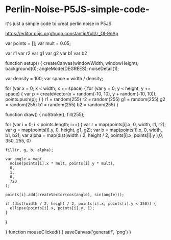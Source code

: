 # Perlin-Noise-P5JS-simple-code-

it's just a simple code to creat perlin noise in P5JS 

https://editor.p5js.org/hugo.constantin/full/z_Ol-9nAp

var points = [];
var mult = 0.05;

var r1
var r2
var g1
var g2
var b1
var b2

function setup() {
  createCanvas(windowWidth, windowHeight);
  background(0);
  angleMode(DEGREES);
  noiseDetail(1);

  var density = 100;
  var space = width / density;

  for (var x = 0; x < width; x += space) {
    for (var y = 0; y < height; y += space) {
      var p = createVector(x + random(-10, 10), y + random(-10, 10));
      points.push(p);
    }
  }
  r1 = random(255)
  r2 = random(255)
  g1 = random(255)
  g2 = random(255)
  b1 = random(255)
  b2 = random(255)
}

  

function draw() {
  noStroke();
  fill(255);

  for (var i = 0; i < points.length; i++) {
    var r = map(points[i].x, 0, width, r1, r2);
    var g = map(points[i].y, 0, height, g1, g2);
    var b = map(points[i].x, 0, width, b1, b2);
    var alpha = map(dist(width / 2, height / 2, points[i].x, points[i].y ),0, 350, 255, 0)

    fill(r, g, b, alpha);

    var angle = map(
      noise(points[i].x * mult, points[i].y * mult),
      0,
      1,
      0,
      720
    );

    points[i].add(createVector(cos(angle), sin(angle)));

    if (dist(width / 2, height / 2, points[i].x, points[i].y < 350)) {
      ellipse(points[i].x, points[i].y, 1);
    }
  }
  
}
function mouseClicked() {
    saveCanvas('generatif', 'png')
  }
